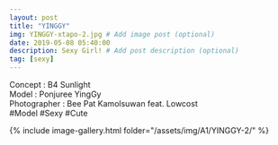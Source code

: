 ```yaml
---
layout: post
title: "YINGGY"
img: YINGGY-xtapo-2.jpg # Add image post (optional)
date: 2019-05-08 05:40:00
description: Sexy Girl! # Add post description (optional)
tag: [sexy]
---
```


Concept : B4 Sunlight  
Model : Ponjuree YingGy  
Photographer : Bee Pat Kamolsuwan feat. Lowcost  
#Model #Sexy #Cute

{% include image-gallery.html folder="/assets/img/A1/YINGGY-2/" %}
